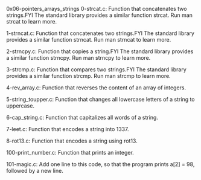 0x06-pointers_arrays_strings
0-strcat.c: Function that concatenates two strings.FYI The standard library provides a similar function strcat. Run man strcat to learn more.

1-strncat.c: Function that concatenates two strings.FYI The standard library provides a similar function strncat. Run man strncat to learn more.

2-strncpy.c: Function that copies a string.FYI The standard library provides a similar function strncpy. Run man strncpy to learn more.

3-strcmp.c: Function that compares two strings.FYI The standard library provides a similar function strcmp. Run man strcmp to learn more.

4-rev_array.c: Function that reverses the content of an array of integers.

5-string_toupper.c: Function that changes all lowercase letters of a string to uppercase.

6-cap_string.c: Function that capitalizes all words of a string.

7-leet.c: Function that encodes a string into 1337.

8-rot13.c: Function that encodes a string using rot13.

100-print_number.c: Function that prints an integer.

101-magic.c: Add one line to this code, so that the program prints a[2] = 98, followed by a new line.